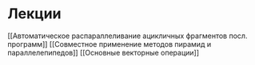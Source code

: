 # Лекции
[[Автоматическое распараллеливание ацикличных фрагментов посл. программ]]
[[Совместное применение методов пирамид и параллелепипедов]]
[[Основные векторные операции]]